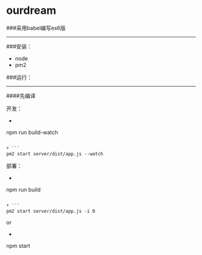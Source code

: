 # ourdream

###采用babel编写es6版
***

###安装：
* node
* pm2


###运行：

****

####先编译

开发：

* ```
npm run build-watch
```

* ```
pm2 start server/dist/app.js --watch
```

部署：

* ```
npm run build
```

* ```
pm2 start server/dist/app.js -i 0
```

or

* ```
npm start
```